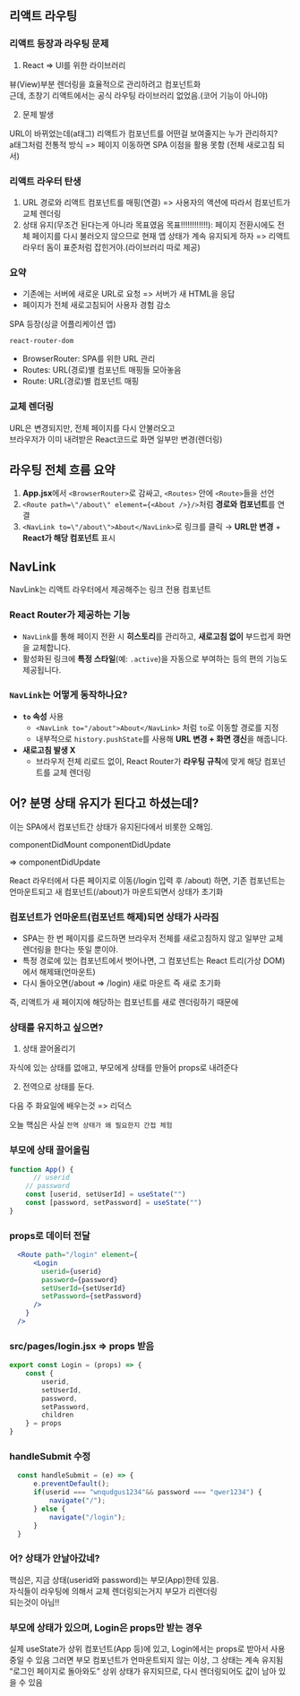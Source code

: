 ## 리액트 라우팅

### 리액트 등장과 라우팅 문제

1. React => UI를 위한 라이브러리

뷰(View)부분 렌더링을 효율적으로 관리하려고 컴포넌트화  
근데, 초창기 리액트에서는 공식 라우팅 라이브러리 없었음.(코어 기능이 아니야)

2. 문제 발생

URL이 바뀌었는데(a태그) 리액트가 컴포넌트를 어떤걸 보여줄지는 누가 관리하지?  
a태그처럼 전통적 방식 => 페이지 이동하면 SPA 이점을 활용 못함 (전체 새로고침 되서)

### 리액트 라우터 탄생

1. URL 경로와 리액트 컴포넌트를 매핑(연결) => 사용자의 액션에 따라서 컴포넌트가 교체 렌더링
2. 상태 유지(무조건 된다는게 아니라 목표였음 목표!!!!!!!!!!!!): 페이지 전환시에도 전체 페이지를 다시 불러오지 않으므로 현재 앱 상태가 계속 유지되게 하자
=> 리액트 라우터 돔이 표준처럼 잡힌거야.(라이브러리 따로 제공)

### 요약

- 기존에는 서버에 새로운 URL로 요청 => 서버가 새 HTML을 응답
- 페이지가 전체 새로고침되어 사용자 경험 감소

SPA 등장(싱글 어플리케이션 앱)

`react-router-dom`  

- BrowserRouter: SPA를 위한 URL 관리
- Routes: URL(경로)별 컴포넌트 매핑들 모아놓음
- Route: URL(경로)별 컴포넌트 매핑

### 교체 렌더링

URL은 변경되지만, 전체 페이지를 다시 안불러오고  
브라우저가 이미 내려받은 React코드로 화면 일부만 변경(렌더링)

## 라우팅 전체 흐름 요약  

1. **App.jsx**에서 `<BrowserRouter>`로 감싸고, `<Routes>` 안에 `<Route>`들을 선언  
2. `<Route path=\"/about\" element={<About />}/>`처럼 **경로와 컴포넌트**를 연결  
3. `<NavLink to=\"/about\">About</NavLink>`로 링크를 클릭 → **URL만 변경** + **React가 해당 컴포넌트** 표시  

## NavLink

NavLink는 리액트 라우터에서 제공해주는 링크 전용 컴포넌트

### React Router가 제공하는 기능

  - `NavLink`를 통해 페이지 전환 시 **히스토리**를 관리하고, **새로고침 없이** 부드럽게 화면을 교체합니다.  
  - 활성화된 링크에 **특정 스타일**(예: `.active`)을 자동으로 부여하는 등의 편의 기능도 제공됩니다.

### `NavLink`는 어떻게 동작하나요?

- **`to` 속성** 사용  
  - `<NavLink to="/about">About</NavLink>` 처럼 `to`로 이동할 경로를 지정  
  - 내부적으로 `history.pushState`를 사용해 **URL 변경 + 화면 갱신**을 해줍니다.  
- **새로고침 발생 X**  
  - 브라우저 전체 리로드 없이, React Router가 **라우팅 규칙**에 맞게 해당 컴포넌트를 교체 렌더링  

## 어? 분명 상태 유지가 된다고 하셨는데?

이는 SPA에서 컴포넌트간 상태가 유지된다에서 비롯한 오해임.  

componentDidMount
componentDidUpdate

=> componentDidUpdate

React 라우터에서 다른 페이지로 이동(/login 입력 후 /about) 하면, 기존 컴포넌트는
언마운트되고 새 컴포넌트(/about)가 마운트되면서 상태가 초기화  

### 컴포넌트가 언마운트(컴포넌트 해제)되면 상태가 사라짐

- SPA는 한 번 페이지를 로드하면 브라우저 전체를 새로고침하지 않고 일부만 교체 렌더링을 한다는 뜻일 뿐이야.  
- 특정 경로에 있는 컴포넌트에서 벗어나면, 그 컴포넌트는 React 트리(가상 DOM)에서 해제돼(언마운트)
- 다시 돌아오면(/about => /login) 새로 마운트 즉 새로 초기화

즉, 리액트가 새 페이지에 해당하는 컴포넌트를 새로 렌더링하기 때문에

### 상태를 유지하고 싶으면?

1. 상태 끌어올리기

자식에 있는 상태를 없애고, 부모에게 상태를 만들어 props로 내려준다

2. 전역으로 상태를 둔다.

다음 주 화요일에 배우는것 => 리덕스

오늘 핵심은 사실 `전역 상태가 왜 필요한지 간접 체험`

### 부모에 상태 끌어올림

```jsx
function App() {
      // userid
    // password
    const [userid, setUserId] = useState("")
    const [password, setPassword] = useState("")
}
```

### props로 데이터 전달

```jsx
  <Route path="/login" element={
      <Login
        userid={userid}
        password={password}
        setUserId={setUserId}
        setPassword={setPassword}
      />
    }
  />
```

### src/pages/login.jsx => props 받음

```jsx
export const Login = (props) => {
    const {
        userid,
        setUserId,
        password,
        setPassword,
        children
    } = props
}
```

### handleSubmit 수정

```jsx
  const handleSubmit = (e) => {
      e.preventDefault();
      if(userid === "wnqudgus1234"&& password === "qwer1234") {
          navigate("/");
      } else {
          navigate("/login");
      }
  }
```

### 어? 상태가 안날아갔네?

핵심은, 지금 상태(userid와 password)는 부모(App)한테 있음.  
자식들이 라우팅에 의해서 교체 렌더링되는거지 부모가 리렌더링  
되는것이 아님!!

### 부모에 상태가 있으며, Login은 props만 받는 경우

실제 useState가 상위 컴포넌트(App 등)에 있고, Login에서는 props로 받아서 사용 중일 수 있음
그러면 부모 컴포넌트가 언마운트되지 않는 이상, 그 상태는 계속 유지됨
“로그인 페이지로 돌아와도” 상위 상태가 유지되므로, 다시 렌더링되어도 값이 남아 있을 수 있음

